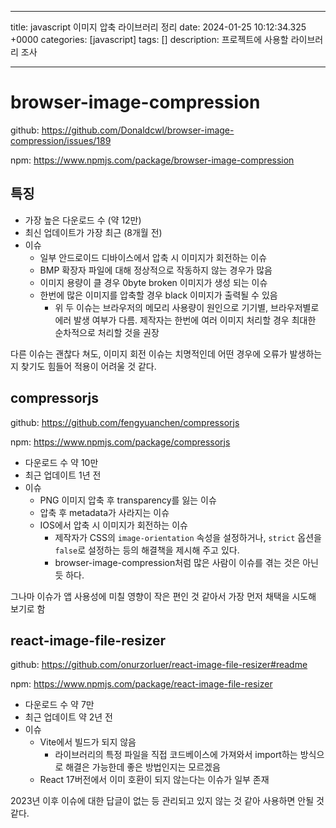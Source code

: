 

---
title: javascript 이미지 압축 라이브러리 정리
date: 2024-01-25 10:12:34.325 +0000
categories: [javascript]
tags: []
description: 프로젝트에 사용할 라이브러리 조사


---

# browser-image-compression

github: https://github.com/Donaldcwl/browser-image-compression/issues/189

npm: https://www.npmjs.com/package/browser-image-compression

## 특징

- 가장 높은 다운로드 수 (약 12만)
- 최신 업데이트가 가장 최근 (8개월 전)
- 이슈
    - 일부 안드로이드 디바이스에서 압축 시 이미지가 회전하는 이슈
    - BMP 확장자 파일에 대해 정상적으로 작동하지 않는 경우가 많음
    - 이미지 용량이 클 경우 0byte broken 이미지가 생성 되는 이슈
    - 한번에 많은 이미지를 압축할 경우 black 이미지가 출력될 수 있음
        - 위 두 이슈는 브라우저의 메모리 사용량이 원인으로 기기별, 브라우저별로 에러 발생 여부가 다름. 제작자는 한번에 여러 이미지 처리할 경우 최대한 순차적으로 처리할 것을 권장
        

다른 이슈는 괜찮다 쳐도, 이미지 회전 이슈는 치명적인데 어떤 경우에 오류가 발생하는지 찾기도 힘들어 적용이 어려울 것 같다.

## compressorjs

github: https://github.com/fengyuanchen/compressorjs

npm: https://www.npmjs.com/package/compressorjs

- 다운로드 수 약 10만
- 최근 업데이트 1년 전
- 이슈
    - PNG 이미지 압축 후 transparency를 잃는 이슈
    - 압축 후 metadata가 사라지는 이슈
    - IOS에서 압축 시 이미지가 회전하는 이슈
        - 제작자가 CSS의 `image-orientation` 속성을 설정하거나, `strict` 옵션을 `false`로 설정하는 등의 해결책을 제시해 주고 있다.
        - browser-image-compression처럼 많은 사람이 이슈를 겪는 것은 아닌듯 하다.

그나마 이슈가 앱 사용성에 미칠 영향이 작은 편인 것 같아서 가장 먼저 채택을 시도해 보기로 함

## react-image-file-resizer

github: https://github.com/onurzorluer/react-image-file-resizer#readme

npm: https://www.npmjs.com/package/react-image-file-resizer

- 다운로드 수 약 7만
- 최근 업데이트 약 2년 전
- 이슈
    - Vite에서 빌드가 되지 않음
        - 라이브러리의 특정 파일을 직접 코드베이스에 가져와서 import하는 방식으로 해결은 가능한데 좋은 방법인지는 모르겠음
    - React 17버전에서 이미 호환이 되지 않는다는 이슈가 일부 존재

2023년 이후 이슈에 대한 답글이 없는 등 관리되고 있지 않는 것 같아 사용하면 안될 것 같다.

        